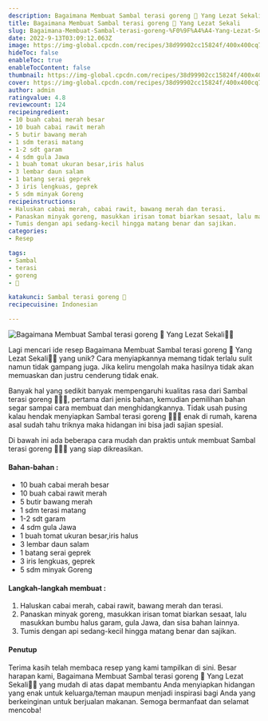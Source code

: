 ```yaml
---
description: Bagaimana Membuat Sambal terasi goreng 🤤 Yang Lezat Sekali"
title: Bagaimana Membuat Sambal terasi goreng 🤤 Yang Lezat Sekali
slug: Bagaimana-Membuat-Sambal-terasi-goreng-%F0%9F%A4%A4-Yang-Lezat-Sekali
date: 2022-9-13T03:09:12.063Z
image: https://img-global.cpcdn.com/recipes/38d99902cc15824f/400x400cq70/photo.jpg
hideToc: false
enableToc: true
enableTocContent: false
thumbnail: https://img-global.cpcdn.com/recipes/38d99902cc15824f/400x400cq70/photo.jpg
cover: https://img-global.cpcdn.com/recipes/38d99902cc15824f/400x400cq70/photo.jpg
author: admin
ratingvalue: 4.8
reviewcount: 124
recipeingredient:
- 10 buah cabai merah besar
- 10 buah cabai rawit merah
- 5 butir bawang merah
- 1 sdm terasi matang
- 1-2 sdt garam
- 4 sdm gula Jawa
- 1 buah tomat ukuran besar,iris halus
- 3 lembar daun salam
- 1 batang serai geprek
- 3 iris lengkuas, geprek
- 5 sdm minyak Goreng
recipeinstructions:
- Haluskan cabai merah, cabai rawit, bawang merah dan terasi.
- Panaskan minyak goreng, masukkan irisan tomat biarkan sesaat, lalu masukkan bumbu halus garam, gula Jawa, dan sisa bahan lainnya.
- Tumis dengan api sedang-kecil hingga matang benar dan sajikan.
categories:
- Resep

tags:
- Sambal
- terasi
- goreng
- 🤤

katakunci: Sambal terasi goreng 🤤
recipecuisine: Indonesian

---
```


![Bagaimana Membuat Sambal terasi goreng 🤤 Yang Lezat Sekali👩‍🍳](https://img-global.cpcdn.com/recipes/38d99902cc15824f/400x400cq70/photo.jpg)

Lagi mencari ide resep Bagaimana Membuat Sambal terasi goreng 🤤 Yang Lezat Sekali👩‍🍳 yang unik? Cara menyiapkannya memang tidak terlalu sulit namun tidak gampang juga. Jika keliru mengolah maka hasilnya tidak akan memuaskan dan justru cenderung tidak enak.

Banyak hal yang sedikit banyak mempengaruhi kualitas rasa dari Sambal terasi goreng 🤤👩‍🍳, pertama dari jenis bahan, kemudian pemilihan bahan segar sampai cara membuat dan menghidangkannya. Tidak usah pusing kalau hendak menyiapkan Sambal terasi goreng 🤤👩‍🍳 enak di rumah, karena asal sudah tahu triknya maka hidangan ini bisa jadi sajian spesial.

Di bawah ini ada beberapa cara mudah dan praktis untuk membuat Sambal terasi goreng 🤤👩‍🍳 yang siap dikreasikan.

<!--inarticleads1-->

#### Bahan-bahan :

- 10 buah cabai merah besar
- 10 buah cabai rawit merah
- 5 butir bawang merah
- 1 sdm terasi matang
- 1-2 sdt garam
- 4 sdm gula Jawa
- 1 buah tomat ukuran besar,iris halus
- 3 lembar daun salam
- 1 batang serai geprek
- 3 iris lengkuas, geprek
- 5 sdm minyak Goreng

<!--inarticleads2-->

#### Langkah-langkah membuat :

1. Haluskan cabai merah, cabai rawit, bawang merah dan terasi.
1. Panaskan minyak goreng, masukkan irisan tomat biarkan sesaat, lalu masukkan bumbu halus garam, gula Jawa, dan sisa bahan lainnya.
1. Tumis dengan api sedang-kecil hingga matang benar dan sajikan.

#### Penutup

Terima kasih telah membaca resep yang kami tampilkan di sini. Besar harapan kami, Bagaimana Membuat Sambal terasi goreng 🤤 Yang Lezat Sekali👩‍🍳 yang mudah di atas dapat membantu Anda menyiapkan hidangan yang enak untuk keluarga/teman maupun menjadi inspirasi bagi Anda yang berkeinginan untuk berjualan makanan. Semoga bermanfaat dan selamat mencoba!
